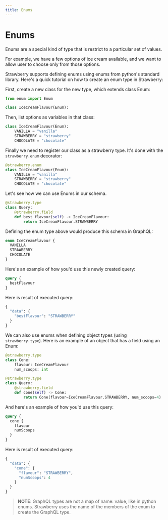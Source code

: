 ```yaml
---
title: Enums
---
```


# Enums

Enums are a special kind of type that is restrict to a particular set of values.

For example, we have a few options of ice cream available, and we want to allow
user to choose only from those options.

Strawberry supports defining enums using enums from python's standard library.
Here's a quick tutorial on how to create an enum type in Strawberry:

First, create a new class for the new type, which extends class Enum:

```python
from enum import Enum

class IceCreamFlavour(Enum):
```

Then, list options as variables in that class:

```python
class IceCreamFlavour(Enum):
    VANILLA = "vanilla"
    STRAWBERRY = "strawberry"
    CHOCOLATE = "chocolate"
```

Finally we need to register our class as a strawberry type. It's done with the
`strawberry.enum` decorator:

```python
@strawberry.enum
class IceCreamFlavour(Enum):
    VANILLA = "vanilla"
    STRAWBERRY = "strawberry"
    CHOCOLATE = "chocolate"
```

Let's see how we can use Enums in our schema.

```python
@strawberry.type
class Query:
    @strawberry.field
    def best_flavour(self) -> IceCreamFlavour:
        return IceCreamFlavour.STRAWBERRY
```

Defining the enum type above would produce this schema in GraphQL:

```graphql
enum IceCreamFlavour {
  VANILLA
  STRAWBERRY
  CHOCOLATE
}
```

Here's an example of how you'd use this newly created query:

```graphql
query {
  bestFlavour
}
```

Here is result of executed query:

```graphql
{
  "data": {
    "bestFlavour": "STRAWBERRY"
  }
}
```

We can also use enums when defining object types (using `strawberry.type`). Here
is an example of an object that has a field using an Enum:

```python
@strawberry.type
class Cone:
    flavour: IceCreamFlavour
    num_scoops: int

@strawberry.type
class Query:
    @strawberry.field
    def cone(self) -> Cone:
        return Cone(flavour=IceCreamFlavour.STRAWBERRY, num_scoops=4)
```

And here's an example of how you'd use this query:

```graphql
query {
  cone {
    flavour
    numScoops
  }
}
```

Here is result of executed query:

```graphql
{
  "data": {
    "cone": {
      "flavour": "STRAWBERRY",
      "numScoops": 4
    }
  }
}
```

> **NOTE**: GraphQL types are not a map of name: value, like in python enums.
> Strawberry uses the name of the members of the enum to create the GraphQL
> type.

<AdditionalResources
  title="Enums"
  spec="https://spec.graphql.org/June2018/#sec-Enums"
  graphqlDocs="https://graphql.org/learn/schema/#enumeration-types"
/>
